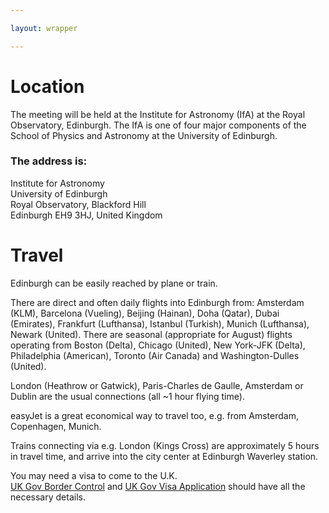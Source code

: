 ```yaml
---

layout: wrapper

---
```


# Location                
The meeting will be held at the Institute for Astronomy (IfA) at the Royal Observatory, Edinburgh. The IfA is one of four major components of the School of Physics and Astronomy at the University of Edinburgh. 

### The address is:

Institute for Astronomy  
University of Edinburgh  
Royal Observatory, Blackford Hill  
Edinburgh EH9 3HJ, United Kingdom


# Travel
Edinburgh can be easily reached by plane or train.

There are direct and often daily flights into Edinburgh from: Amsterdam (KLM), Barcelona (Vueling), Beijing (Hainan), Doha (Qatar), Dubai (Emirates), Frankfurt (Lufthansa), Istanbul (Turkish), Munich (Lufthansa), Newark (United). There are seasonal (appropriate for August) flights operating from Boston (Delta), Chicago (United), New York-JFK (Delta), Philadelphia (American), Toronto (Air Canada) and Washington-Dulles (United). 

London (Heathrow or Gatwick), Paris-Charles de Gaulle, Amsterdam or Dublin are the usual connections (all ~1 hour flying time). 

easyJet is a great economical way to travel too, e.g. from Amsterdam, Copenhagen, Munich. 

Trains connecting via e.g. London (Kings Cross) are approximately 5 hours in travel time, and arrive into the city center at Edinburgh Waverley station. 


You may need a visa to come to the U.K.  
[UK Gov Border Control](https://www.gov.uk/uk-border-control) and [UK Gov Visa Application](https://www.gov.uk/apply-to-come-to-the-uk) should have all the necessary details. 
